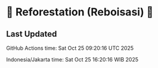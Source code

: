 
# 🌳 Reforestation (Reboisasi) 🌲

## Last Updated

GitHub Actions time: Sat Oct 25 09:20:16 UTC 2025

Indonesia/Jakarta time: Sat Oct 25 16:20:16 WIB 2025

